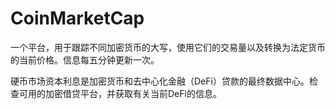 # 

# CoinMarketCap

一个平台，用于跟踪不同加密货币的大写，使用它们的交易量以及转换为法定货币的当前价格。信息每五分钟更新一次。

硬币市场资本利息是加密货币和去中心化金融（DeFi）贷款的最终数据中心。检查可用的加密借贷平台，并获取有关当前DeFi的信息。

